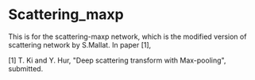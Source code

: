 # Scattering_maxp


This is for the scattering-maxp network, which is the modified version of scattering network by S.Mallat.
In paper [1], 








[1] T. Ki and Y. Hur, "Deep scattering transform with Max-pooling", submitted.
